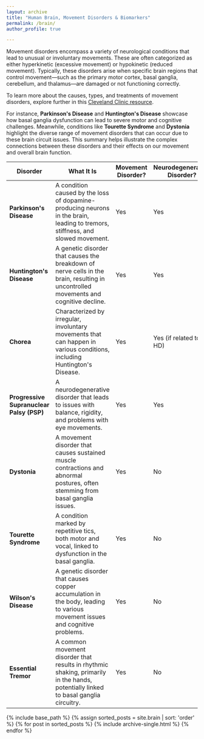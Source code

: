 ```yaml
---
layout: archive
title: "Human Brain, Movement Disorders & Biomarkers"
permalink: /brain/
author_profile: true

---  
```

Movement disorders encompass a variety of neurological conditions that lead to unusual or involuntary movements. These are often categorized as either hyperkinetic (excessive movement) or hypokinetic (reduced movement). Typically, these disorders arise when specific brain regions that control movement—such as the primary motor cortex, basal ganglia, cerebellum, and thalamus—are damaged or not functioning correctly. 

To learn more about the causes, types, and treatments of movement disorders, explore further in this [Cleveland Clinic resource](https://my.clevelandclinic.org/health/diseases/24847-movement-disorders).  

For instance, **Parkinson's Disease** and **Huntington's Disease** showcase how basal ganglia dysfunction can lead to severe motor and cognitive challenges. Meanwhile, conditions like **Tourette Syndrome** and **Dystonia** highlight the diverse range of movement disorders that can occur due to these brain circuit issues. This summary helps illustrate the complex connections between these disorders and their effects on our movement and overall brain function.

| **Disorder**                          | **What It Is**                                                                                      | **Movement Disorder?** | **Neurodegenerative Disorder?** |
|---------------------------------------|------------------------------------------------------------------------------------------------------|------------------------|----------------------------------|
| **Parkinson's Disease**               | A condition caused by the loss of dopamine-producing neurons in the brain, leading to tremors, stiffness, and slowed movement. | Yes                    | Yes                              |
| **Huntington's Disease**              | A genetic disorder that causes the breakdown of nerve cells in the brain, resulting in uncontrolled movements and cognitive decline. | Yes                    | Yes                              |
| **Chorea**                            | Characterized by irregular, involuntary movements that can happen in various conditions, including Huntington's Disease. | Yes                    | Yes (if related to HD)          |
| **Progressive Supranuclear Palsy (PSP)** | A neurodegenerative disorder that leads to issues with balance, rigidity, and problems with eye movements. | Yes                    | Yes                              |
| **Dystonia**                          | A movement disorder that causes sustained muscle contractions and abnormal postures, often stemming from basal ganglia issues. | Yes                    | No                               |
| **Tourette Syndrome**                 | A condition marked by repetitive tics, both motor and vocal, linked to dysfunction in the basal ganglia. | Yes                    | No                               |
| **Wilson's Disease**                  | A genetic disorder that causes copper accumulation in the body, leading to various movement issues and cognitive problems. | Yes                    | No                               |
| **Essential Tremor**                  | A common movement disorder that results in rhythmic shaking, primarily in the hands, potentially linked to basal ganglia circuitry. | Yes                    | No                               |

{% include base_path %}
{% assign sorted_posts = site.brain | sort: 'order' %}
{% for post in sorted_posts %}
  {% include archive-single.html %}
{% endfor %}
